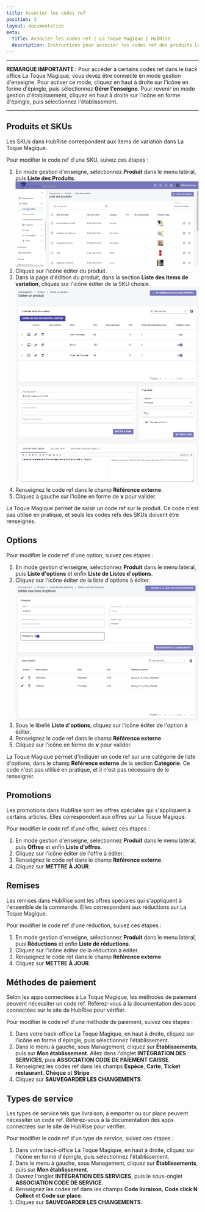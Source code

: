 ```yaml
---
title: Associer les codes ref
position: 3
layout: documentation
meta:
  title: Associer les codes ref | La Toque Magique | HubRise
  description: Instructions pour associer les codes ref des produits La Toque Magique avec d'autres applications connectées à HubRise pour la synchronisation des données.
---
```


---

**REMARQUE IMPORTANTE :** Pour accéder à certains codes ref dans le back office La Toque Magique, vous devez être connecté en mode gestion d'enseigne. Pour activer ce mode, cliquez en haut à droite sur l'icône en forme d'épingle, puis sélectionnez **Gérer l'enseigne**. Pour revenir en mode gestion d'établissement, cliquez en haut à droite sur l'icône en forme d'épingle, puis sélectionnez l'établissement.

---

## Produits et SKUs

Les SKUs dans HubRise correspondent aux items de variation dans La Toque Magique.

Pour modifier le code ref d'une SKU, suivez ces étapes :

1. En mode gestion d'enseigne, sélectionnez **Produit** dans le menu latéral, puis **Liste des Produits**.
   ![Associer les codes ref - Liste de produits](./images/006-liste-produits.png)
2. Cliquez sur l'icône éditer du produit.
3. Dans la page d'édition du produit, dans la section **Liste des items de variation**, cliquez sur l'icône éditer de la SKU choisie.
   ![Associer les codes ref - Éditer un produit](./images/007-editer-produit.png)
4. Renseignez le code ref dans le champ **Référence externe**.
5. Cliquez à gauche sur l'icône en forme de **v** pour valider.

La Toque Magique permet de saisir un code ref sur le produit. Ce code n'est pas utilisé en pratique, et seuls les codes refs des SKUs doivent être renseignés.

## Options

Pour modifier le code ref d'une option, suivez ces étapes :

1. En mode gestion d'enseigne, sélectionnez **Produit** dans le menu latéral, puis **Liste d'options** et enfin **Liste de Listes d'options**.
2. Cliquez sur l'icône éditer de la liste d'options à éditer.
   ![Associer les codes ref - Éditer une option](./images/008-editer-option.png)
3. Sous le libellé **Liste d'options**, cliquez sur l'icône éditer de l'option à éditer.
4. Renseignez le code ref dans le champ **Référence externe**
5. Cliquez sur l'icône en forme de **v** pour valider.

La Toque Magique permet d'indiquer un code ref sur une catégorie de liste d'options, dans le champ **Référence externe** de la section **Catégorie**. Ce code n'est pas utilisé en pratique, et il n'est pas nécessaire de le renseigner.

## Promotions

Les promotions dans HubRise sont les offres spéciales qui s'appliquent à certains articles. Elles correspondent aux offres sur La Toque Magique.

Pour modifier le code ref d'une offre, suivez ces étapes :

1. En mode gestion d'enseigne, sélectionnez **Produit** dans le menu latéral, puis **Offres** et enfin **Liste d'offres**.
2. Cliquez sur l'icône éditer de l'offre à éditer.
3. Renseignez le code ref dans le champ **Référence externe**.
4. Cliquez sur **METTRE À JOUR**.

## Remises

Les remises dans HubRise sont les offres spéciales qui s'appliquent à l'ensemble de la commande. Elles correspondent aux réductions sur La Toque Magique.

Pour modifier le code ref d'une réduction, suivez ces étapes :

1. En mode gestion d'enseigne, sélectionnez **Produit** dans le menu latéral, puis **Réductions** et enfin **Liste de réductions**.
2. Cliquez sur l'icône éditer de la réduction à éditer.
3. Renseignez le code ref dans le champ **Référence externe**.
4. Cliquez sur **METTRE À JOUR**.

## Méthodes de paiement

Selon les apps connectées à La Toque Magique, les méthodes de paiement peuvent nécessiter un code ref. Référez-vous à la documentation des apps connectées sur le site de HubRise pour vérifier.

Pour modifier le code ref d'une méthode de paiement, suivez ces étapes :

1. Dans votre back-office La Toque Magique, en haut à droite, cliquez sur l'icône en forme d'épingle, puis sélectionnez l'établissement.
2. Dans le menu à gauche, sous Management, cliquez sur **Établissements**, puis sur **Mon établissement**. Allez dans l'onglet **INTÉGRATION DES SERVICES**, puis **ASSOCIATION CODE DE PAIEMENT CAISSE**.
3. Renseignez les codes ref dans les champs **Espèce**, **Carte**, **Ticket restaurant**, **Chèque** et **Stripe**
4. Cliquez sur **SAUVEGARDER LES CHANGEMENTS**.

## Types de service

Les types de service tels que livraison, à emporter ou sur place peuvent nécessiter un code ref. Référez-vous à la documentation des apps connectées sur le site de HubRise pour vérifier.

Pour modifier le code ref d'un type de service, suivez ces étapes :

1. Dans votre back-office La Toque Magique, en haut à droite, cliquez sur l'icône en forme d'épingle, puis sélectionnez l'établissement.
2. Dans le menu à gauche, sous Management, cliquez sur **Établissements**, puis sur **Mon établissement**.
3. Ouvrez l'onglet **INTÉGRATION DES SERVICES**, puis le sous-onglet **ASSOCIATION CODE DE SERVICE**.
4. Renseignez les codes ref dans les champs **Code livraison**, **Code click N Collect** et **Code sur place**.
5. Cliquez sur **SAUVEGARDER LES CHANGEMENTS**.
